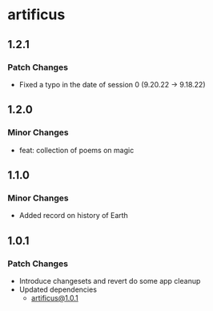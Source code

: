 # artificus

## 1.2.1

### Patch Changes

- Fixed a typo in the date of session 0 (9.20.22 -> 9.18.22)

## 1.2.0

### Minor Changes

- feat: collection of poems on magic

## 1.1.0

### Minor Changes

- Added record on history of Earth

## 1.0.1

### Patch Changes

- Introduce changesets and revert do some app cleanup
- Updated dependencies
  - artificus@1.0.1
